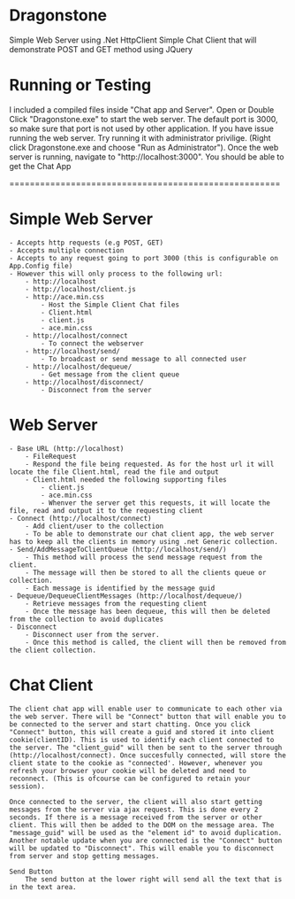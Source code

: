 Dragonstone
===========

Simple Web Server using .Net HttpClient
Simple Chat Client that will demonstrate POST and GET method using JQuery

Running or Testing
=====================================================
I included a compiled files inside "Chat app and Server". Open or Double Click "Dragonstone.exe" to start the web server.
The default port is 3000, so make sure that port is not used by other application.
If you have issue running the web server. Try running it with administrator privilige. (Right click Dragonstone.exe and choose "Run as Administrator"). Once the web server is running, navigate to "http://localhost:3000". You should be able to get the Chat App

=====================================================

Simple Web Server
=====================================================
	- Accepts http requests (e.g POST, GET)
	- Accepts multiple connection
	- Accepts to any request going to port 3000 (this is configurable on App.Config file)
	- However this will only process to the following url:
		- http://localhost
		- http://localhost/client.js
		- http://ace.min.css
			- Host the Simple Client Chat files
			- Client.html
			- client.js
			- ace.min.css
		- http://localhost/connect
			- To connect the webserver
		- http://localhost/send/
			- To broadcast or send message to all connected user
		- http://localhost/dequeue/
			- Get message from the client queue
		- http://localhost/disconnect/
			- Disconnect from the server

Web Server
=====================================================
	- Base URL (http://localhost)
		- FileRequest
		- Respond the file being requested. As for the host url it will locate the file Client.html, read the file and output
		- Client.html needed the following supporting files
			- client.js
			- ace.min.css
			- Whenver the server get this requests, it will locate the file, read and output it to the requesting client
	- Connect (http://localhost/connect)
		- Add client/user to the collection
		- To be able to demonstrate our chat client app, the web server has to keep all the clients in memory using .net Generic collection.
	- Send/AddMessageToClientQueue (http://localhost/send/)
		- This method will process the send message request from the client.
		- The message will then be stored to all the clients queue or collection.
		- Each message is identified by the message guid
	- Dequeue/DequeueClientMessages (http://localhost/dequeue/)
		- Retrieve messages from the requesting client
		- Once the message has been dequeue, this will then be deleted from the collection to avoid duplicates
	- Disconnect
		- Disconnect user from the server.
		- Once this method is called, the client will then be removed from the client collection.
Chat Client
=====================================================
	The client chat app will enable user to communicate to each other via the web server. There will be "Connect" button that will enable you to be connected to the server and start chatting. Once you click "Connect" button, this will create a guid and stored it into client cookie(clientID). This is used to identify each client connected to the server. The "client_guid" will then be sent to the server through (http://localhost/connect). Once succesfully connected, will store the client state to the cookie as "connected'. However, whenever you refresh your browser your cookie will be deleted and need to reconnect. (This is ofcourse can be configured to retain your session).

	Once connected to the server, the client will also start getting messages from the server via ajax request. This is done every 2 seconds. If there is a message received from the server or other client. This will then be added to the DOM on the message area. The "message_guid" will be used as the "element id" to avoid duplication. Another notable update when you are connected is the "Connect" button will be updated to "Disconnect". This will enable you to disconnect from server and stop getting messages.

	Send Button
		The send button at the lower right will send all the text that is in the text area.
